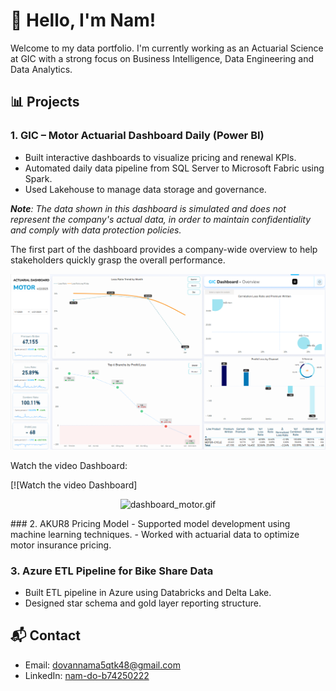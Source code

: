 # 👋 Hello, I'm Nam!
Welcome to my data portfolio. I'm currently working as an Actuarial Science at GIC with a strong focus on Business Intelligence, Data Engineering and Data Analytics.

## 📊 Projects

### 1. GIC – Motor Actuarial Dashboard Daily (Power BI)
- Built interactive dashboards to visualize pricing and renewal KPIs.
- Automated daily data pipeline from SQL Server to Microsoft Fabric using Spark.
- Used Lakehouse to manage data storage and governance.
  
_**Note**: The data shown in this dashboard is simulated and does not represent the company's actual data, in order to maintain confidentiality and comply with data protection policies._

The first part of the dashboard provides a company-wide overview to help stakeholders quickly grasp the overall performance.

![Dashboard Screenshot](images/GIC_dashboard_MT.png)

Watch the video Dashboard:

[![Watch the video Dashboard]
<p align="center"><img src="./video/dashboard_motor.gif" alt="dashboard_motor.gif" /></p>
### 2. AKUR8 Pricing Model
- Supported model development using machine learning techniques.
- Worked with actuarial data to optimize motor insurance pricing.

### 3. Azure ETL Pipeline for Bike Share Data
- Built ETL pipeline in Azure using Databricks and Delta Lake.
- Designed star schema and gold layer reporting structure.

## 📬 Contact
- Email: dovannama5qtk48@gmail.com
- LinkedIn: [nam-do-b74250222](https://www.linkedin.com/in/nam-do-b74250222/)
